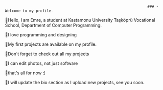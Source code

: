                                                                      ### -Welcome to my profile-
💎Hello, I am Emre, a student at Kastamonu University Taşköprü Vocational School, Department of Computer Programming.

💎I love programming and designing


💎My first projects are available on my profile.


💎Don't forget to check out all my projects


💎I can edit photos, not just software


💎that's all for now :)


💎I will update the bio section as I upload new projects, see you soon.
